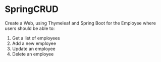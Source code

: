 # SpringCRUD

Create a Web, using Thymeleaf and Spring Boot for the Employee where users should be able to:
1. Get a list of employees
2. Add a new employee
3. Update an employee
4. Delete an employee

